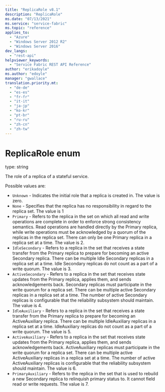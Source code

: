 ```yaml
---
title: "ReplicaRole v8.1"
description: "ReplicaRole"
ms.date: "07/13/2021"
ms.service: "service-fabric"
ms.topic: "reference"
applies_to: 
  - "Azure"
  - "Windows Server 2012 R2"
  - "Windows Server 2016"
dev_langs: 
  - "rest-api"
helpviewer_keywords: 
  - "Service Fabric REST API Reference"
author: "erikadoyle"
ms.author: "edoyle"
manager: "gwallace"
translation.priority.mt: 
  - "de-de"
  - "es-es"
  - "fr-fr"
  - "it-it"
  - "ja-jp"
  - "ko-kr"
  - "pt-br"
  - "ru-ru"
  - "zh-cn"
  - "zh-tw"
---
```

# ReplicaRole enum

type: string

The role of a replica of a stateful service.

Possible values are: 

  - `Unknown` - Indicates the initial role that a replica is created in. The value is zero.
  - `None` - Specifies that the replica has no responsibility in regard to the replica set. The value is 1
  - `Primary` - Refers to the replica in the set on which all read and write operations are complete in order to enforce strong consistency semantics. Read operations are handled directly by the Primary replica, while write operations must be acknowledged by a quorum of the replicas in the replica set. There can only be one Primary replica in a replica set at a time. The value is 2.
  - `IdleSecondary` - Refers to a replica in the set that receives a state transfer from the Primary replica to prepare for becoming an active Secondary replica. There can be multiple Idle Secondary replicas in a replica set at a time. Idle Secondary replicas do not count as a part of a write quorum. The value is 3.
  - `ActiveSecondary` - Refers to a replica in the set that receives state updates from the Primary replica, applies them, and sends acknowledgements back. Secondary replicas must participate in the write quorum for a replica set. There can be multiple active Secondary replicas in a replica set at a time. The number of active Secondary replicas is configurable that the reliability subsystem should maintain. The value is 4.
  - `IdleAuxiliary` - Refers to a replica in the set that receives a state transfer from the Primary replica to prepare for becoming an ActiveAuxiliary replica. There can be multiple IdleAuxiliary replicas in a replica set at a time. IdleAuxiliary replicas do not count as a part of a write quorum. The value is 5.
  - `ActiveAuxiliary` - Refers to a replica in the set that receives state updates from the Primary replica, applies them, and sends acknowledgements back. ActiveAuxiliary replicas must participate in the write quorum for a replica set. There can be multiple active ActiveAuxiliary replicas in a replica set at a time. The number of active ActiveAuxiliary replicas is configurable that the reliability subsystem should maintain. The value is 6.
  - `PrimaryAuxiliary` - Refers to the replica in the set that is used to rebuild a new Secondary replica to relinquish primary status to. It cannot field read or write requests. The value is 7.

